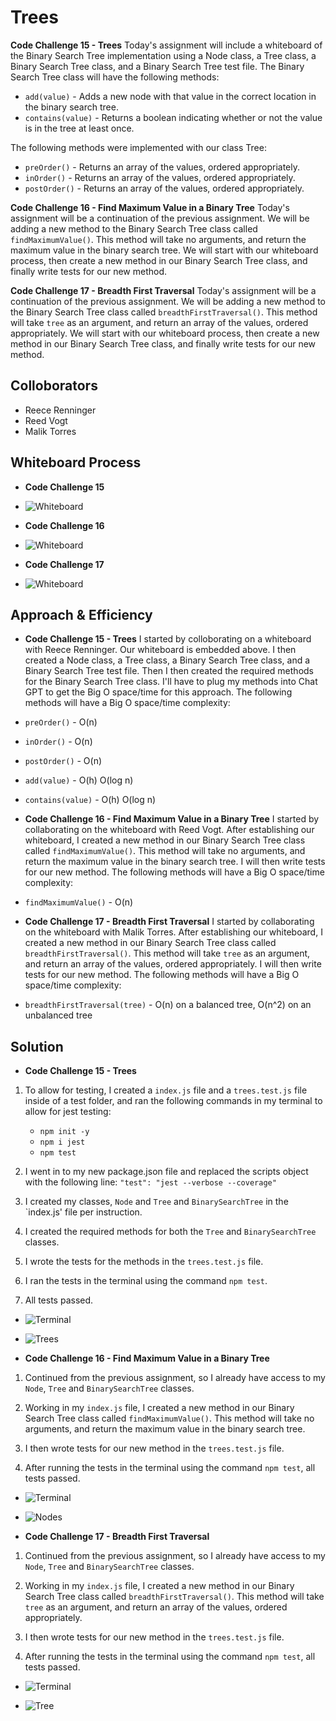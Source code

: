 # Trees
<!-- Short summary or background information -->

**Code Challenge 15 - Trees**
Today's assignment will include a whiteboard of the Binary Search Tree implementation using a Node class, a Tree class, a Binary Search Tree class, and a Binary Search Tree test file. The Binary Search Tree class will have the following methods:

- `add(value)` - Adds a new node with that value in the correct location in the binary search tree.
- `contains(value)` - Returns a boolean indicating whether or not the value is in the tree at least once.

The following methods were implemented with our class Tree:

- `preOrder()` - Returns an array of the values, ordered appropriately.
- `inOrder()` - Returns an array of the values, ordered appropriately.
- `postOrder()` - Returns an array of the values, ordered appropriately.

**Code Challenge 16 - Find Maximum Value in a Binary Tree**
Today's assignment will be a continuation of the previous assignment. We will be adding a new method to the Binary Search Tree class called `findMaximumValue()`. This method will take no arguments, and return the maximum value in the binary search tree. We will start with our whiteboard process, then create a new method in our Binary Search Tree class, and finally write tests for our new method.

**Code Challenge 17 - Breadth First Traversal**
Today's assignment will be a continuation of the previous assignment. We will be adding a new method to the Binary Search Tree class called `breadthFirstTraversal()`. This method will take `tree` as an argument, and return an array of the values, ordered appropriately. We will start with our whiteboard process, then create a new method in our Binary Search Tree class, and finally write tests for our new method.

## Colloborators

- Reece Renninger
- Reed Vogt
- Malik Torres

## Whiteboard Process
<!-- Embedded whiteboard image -->
- **Code Challenge 15**

- ![Whiteboard](/public/codeChallenge15Whiteboard.png)

- **Code Challenge 16**

- ![Whiteboard](/public/codeChallenge16Whiteboard.png)

- **Code Challenge 17**

- ![Whiteboard](/public/codeChallenge17Whiteboard.png)

## Approach & Efficiency
<!-- What approach did you take? Why? What is the Big O space/time for this approach? -->
- **Code Challenge 15 - Trees**
I started by colloborating on a whiteboard with Reece Renninger. Our whiteboard is embedded above. I then created a Node class, a Tree class, a Binary Search Tree class, and a Binary Search Tree test file. Then I then created the required methods for the Binary Search Tree class. I'll have to plug my methods into Chat GPT to get the Big O space/time for this approach. The following methods will have a Big O space/time complexity:

- `preOrder()` - O(n)
- `inOrder()` - O(n)
- `postOrder()` - O(n)
- `add(value)` - O(h) O(log n)
- `contains(value)` - O(h) O(log n)

- **Code Challenge 16 - Find Maximum Value in a Binary Tree**
I started by collaborating on the whiteboard with Reed Vogt. After establishing our whiteboard, I created a new method in our Binary Search Tree class called `findMaximumValue()`. This method will take no arguments, and return the maximum value in the binary search tree. I will then write tests for our new method. The following methods will have a Big O space/time complexity:

- `findMaximumValue()` - O(n)

- **Code Challenge 17 - Breadth First Traversal**
I started by collaborating on the whiteboard with Malik Torres. After establishing our whiteboard, I created a new method in our Binary Search Tree class called `breadthFirstTraversal()`. This method will take `tree` as an argument, and return an array of the values, ordered appropriately. I will then write tests for our new method. The following methods will have a Big O space/time complexity:

- `breadthFirstTraversal(tree)` - O(n) on a balanced tree, O(n^2) on an unbalanced tree

## Solution
<!-- Show how to run your code, and examples of it in action -->

- **Code Challenge 15 - Trees**

1. To allow for testing, I created a `index.js` file and a `trees.test.js` file inside of a test folder, and ran the following commands in my terminal to allow for jest testing:
   - `npm init -y`
   - `npm i jest`
   - `npm test`

2. I went in to my new package.json file and replaced the scripts object with the following line: `"test": "jest --verbose --coverage"`

3. I created my classes, `Node` and `Tree` and `BinarySearchTree` in the `index.js' file per instruction.

4. I created the required methods for both the `Tree` and `BinarySearchTree` classes.

5. I wrote the tests for the methods in the `trees.test.js` file.

6. I ran the tests in the terminal using the command `npm test`.

7. All tests passed.

- ![Terminal](/public/codeChallenge15Tests.png)

- ![Trees](https://media.giphy.com/media/SgvQmElxQgMqmdXSY2/giphy.gif)

- **Code Challenge 16 - Find Maximum Value in a Binary Tree**

1. Continued from the previous assignment, so I already have access to my `Node`, `Tree` and `BinarySearchTree` classes.

2. Working in my `index.js` file, I created a new method in our Binary Search Tree class called `findMaximumValue()`. This method will take no arguments, and return the maximum value in the binary search tree.

3. I then wrote tests for our new method in the `trees.test.js` file.

4. After running the tests in the terminal using the command `npm test`, all tests passed.

- ![Terminal](/public/codeChallenge16Tests.png)

- ![Nodes](https://media.giphy.com/media/12bkMjatTEfoWI/giphy.gif)

- **Code Challenge 17 - Breadth First Traversal**

1. Continued from the previous assignment, so I already have access to my `Node`, `Tree` and `BinarySearchTree` classes.

2. Working in my `index.js` file, I created a new method in our Binary Search Tree class called `breadthFirstTraversal()`. This method will take `tree` as an argument, and return an array of the values, ordered appropriately.

3. I then wrote tests for our new method in the `trees.test.js` file.

4. After running the tests in the terminal using the command `npm test`, all tests passed.

- ![Terminal](/public/codeChallenge17tests.png)

- ![Tree](https://media.giphy.com/media/VjrcYO72iu4lG/giphy.gif)
